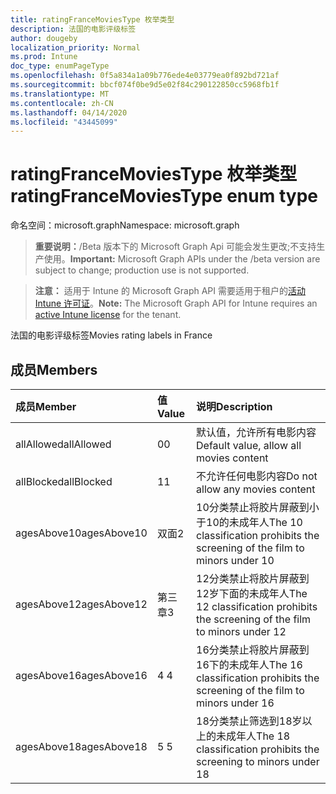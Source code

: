 ```yaml
---
title: ratingFranceMoviesType 枚举类型
description: 法国的电影评级标签
author: dougeby
localization_priority: Normal
ms.prod: Intune
doc_type: enumPageType
ms.openlocfilehash: 0f5a834a1a09b776ede4e03779ea0f892bd721af
ms.sourcegitcommit: bbcf074f0be9d5e02f84c290122850cc5968fb1f
ms.translationtype: MT
ms.contentlocale: zh-CN
ms.lasthandoff: 04/14/2020
ms.locfileid: "43445099"
---
```

# <a name="ratingfrancemoviestype-enum-type"></a><span data-ttu-id="7c389-103">ratingFranceMoviesType 枚举类型</span><span class="sxs-lookup"><span data-stu-id="7c389-103">ratingFranceMoviesType enum type</span></span>

<span data-ttu-id="7c389-104">命名空间：microsoft.graph</span><span class="sxs-lookup"><span data-stu-id="7c389-104">Namespace: microsoft.graph</span></span>

> <span data-ttu-id="7c389-105">**重要说明：**/Beta 版本下的 Microsoft Graph Api 可能会发生更改;不支持生产使用。</span><span class="sxs-lookup"><span data-stu-id="7c389-105">**Important:** Microsoft Graph APIs under the /beta version are subject to change; production use is not supported.</span></span>

> <span data-ttu-id="7c389-106">**注意：** 适用于 Intune 的 Microsoft Graph API 需要适用于租户的[活动 Intune 许可证](https://go.microsoft.com/fwlink/?linkid=839381)。</span><span class="sxs-lookup"><span data-stu-id="7c389-106">**Note:** The Microsoft Graph API for Intune requires an [active Intune license](https://go.microsoft.com/fwlink/?linkid=839381) for the tenant.</span></span>

<span data-ttu-id="7c389-107">法国的电影评级标签</span><span class="sxs-lookup"><span data-stu-id="7c389-107">Movies rating labels in France</span></span>

## <a name="members"></a><span data-ttu-id="7c389-108">成员</span><span class="sxs-lookup"><span data-stu-id="7c389-108">Members</span></span>
|<span data-ttu-id="7c389-109">成员</span><span class="sxs-lookup"><span data-stu-id="7c389-109">Member</span></span>|<span data-ttu-id="7c389-110">值</span><span class="sxs-lookup"><span data-stu-id="7c389-110">Value</span></span>|<span data-ttu-id="7c389-111">说明</span><span class="sxs-lookup"><span data-stu-id="7c389-111">Description</span></span>|
|:---|:---|:---|
|<span data-ttu-id="7c389-112">allAllowed</span><span class="sxs-lookup"><span data-stu-id="7c389-112">allAllowed</span></span>|<span data-ttu-id="7c389-113">0</span><span class="sxs-lookup"><span data-stu-id="7c389-113">0</span></span>|<span data-ttu-id="7c389-114">默认值，允许所有电影内容</span><span class="sxs-lookup"><span data-stu-id="7c389-114">Default value, allow all movies content</span></span>|
|<span data-ttu-id="7c389-115">allBlocked</span><span class="sxs-lookup"><span data-stu-id="7c389-115">allBlocked</span></span>|<span data-ttu-id="7c389-116">1</span><span class="sxs-lookup"><span data-stu-id="7c389-116">1</span></span>|<span data-ttu-id="7c389-117">不允许任何电影内容</span><span class="sxs-lookup"><span data-stu-id="7c389-117">Do not allow any movies content</span></span>|
|<span data-ttu-id="7c389-118">agesAbove10</span><span class="sxs-lookup"><span data-stu-id="7c389-118">agesAbove10</span></span>|<span data-ttu-id="7c389-119">双面</span><span class="sxs-lookup"><span data-stu-id="7c389-119">2</span></span>|<span data-ttu-id="7c389-120">10分类禁止将胶片屏蔽到小于10的未成年人</span><span class="sxs-lookup"><span data-stu-id="7c389-120">The 10 classification prohibits the screening of the film to minors under 10</span></span>|
|<span data-ttu-id="7c389-121">agesAbove12</span><span class="sxs-lookup"><span data-stu-id="7c389-121">agesAbove12</span></span>|<span data-ttu-id="7c389-122">第三章</span><span class="sxs-lookup"><span data-stu-id="7c389-122">3</span></span>|<span data-ttu-id="7c389-123">12分类禁止将胶片屏蔽到12岁下面的未成年人</span><span class="sxs-lookup"><span data-stu-id="7c389-123">The 12 classification prohibits the screening of the film to minors under 12</span></span>|
|<span data-ttu-id="7c389-124">agesAbove16</span><span class="sxs-lookup"><span data-stu-id="7c389-124">agesAbove16</span></span>|<span data-ttu-id="7c389-125">4 </span><span class="sxs-lookup"><span data-stu-id="7c389-125">4</span></span>|<span data-ttu-id="7c389-126">16分类禁止将胶片屏蔽到16下的未成年人</span><span class="sxs-lookup"><span data-stu-id="7c389-126">The 16 classification prohibits the screening of the film to minors under 16</span></span>|
|<span data-ttu-id="7c389-127">agesAbove18</span><span class="sxs-lookup"><span data-stu-id="7c389-127">agesAbove18</span></span>|<span data-ttu-id="7c389-128">5 </span><span class="sxs-lookup"><span data-stu-id="7c389-128">5</span></span>|<span data-ttu-id="7c389-129">18分类禁止筛选到18岁以上的未成年人</span><span class="sxs-lookup"><span data-stu-id="7c389-129">The 18 classification prohibits the screening to minors under 18</span></span>|



